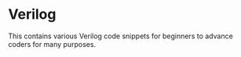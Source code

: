# Verilog
This contains various Verilog code snippets for beginners to advance coders for many purposes.
